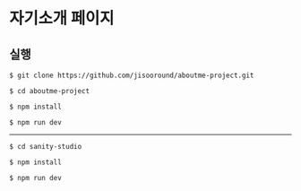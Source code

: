 # 자기소개 페이지

## 실행

```
$ git clone https://github.com/jisooround/aboutme-project.git
```

```
$ cd aboutme-project
```

```
$ npm install
```

```
$ npm run dev
```

---

```
$ cd sanity-studio
```

```
$ npm install
```

```
$ npm run dev
```

